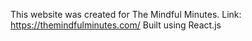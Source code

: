 This website was created for The Mindful Minutes. 
Link: https://themindfulminutes.com/
Built using React.js
